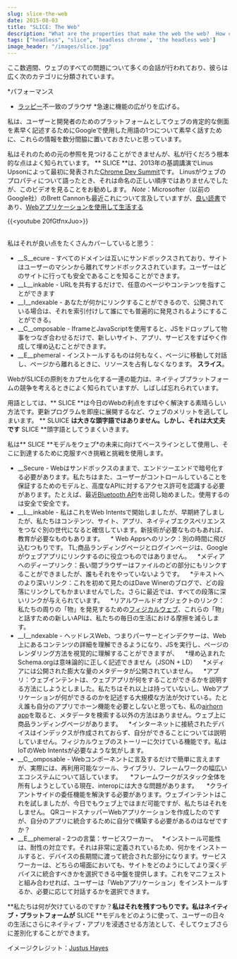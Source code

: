 ```yaml
---
slug: slice-the-web
date: 2015-08-03
title: "SLICE: The Web"
description: "What are the properties that make the web the web?  How can we keep differentiating from native to stay relevant in a mobile world?"
tags: ["headless", "slice", 'headless chrome', 'the headless web']
image_header: "/images/slice.jpg"
---
```



ここ数週間、ウェブのすべての問題について多くの会話が行われており、彼らは広く次のカテゴリに分類されています。


*パフォーマンス
* [ラッピー](/the-lumpy-web/)不一致のブラウザ
*急速に機能の広がりを広げる。

私は、ユーザーと開発者のためのプラットフォームとしてウェブの肯定的な側面を素早く記述するためにGoogleで使用した用語の1つについて素早く話すために、これらの情報を数分間脇に置いておきたいと思っています。

私はそれのための元の参照を見つけることができませんが、私が行くだろう根本的な点はよく知られています。 ** SLICE **は、2013年の基調講演でLinus Upsonによって最初に発表された[Chrome Dev Summit](https://developer.chrome.com/devsummit)です。 Linusがウェブのプロパティについて語ったとき、それは命名の正しい順序ではありませんでしたが、このビデオを見ることをお勧めします。 _Note_：Microsofter（以前のGoogle社）のBrett Cannonも最近これについて言及していますが、[良い読書](http://nothingbutsnark.svbtle.com/going-allin-on-the-mobile-web)であり、[Webアプリケーションを使用して生活する](https://paul.kinlan.me/living-with-web-apps/)

{{<youtube 20fGtfnxJuo>}}

<br>私はそれが良い点をたくさんカバーしていると思う：


* __S__ecure  - すべてのドメインは互いにサンドボックスされており、サイトはユーザーのマシンから離れてサンドボックスされています。ユーザーはどのサイトに行っても安全であることを知ることができます。
* __L__inkable  -  URLを共有するだけで、任意のページやコンテンツを指すことができます
* __I__ndexable  - あなたが何かにリンクすることができるので、公開されている場合は、それを索引付けして誰にでも普遍的に発見されるようにすることができる。
* __C__omposable  -  IframeとJavaScriptを使用すると、JSをドロップして物事をつなぎ合わせるだけで、新しいサイト、アプリ、サービスをすばやく作成して埋め込むことができます。
* __E__phemeral  - インストールするものは何もなく、ページに移動して対話し、ページから離れるときに、リソースを占有しなくなります。
**スライス**。

WebがSLICEの原則をカプセル化する一連の能力は、ネイティブプラットフォームの競争を考えるときによく知られていますが、しばしば忘れられています。

用語としては、** SLICE **は今日のWebの利点をすばやく解決する素晴らしい方法です。更新プログラムを即座に展開するなど、ウェブのメリットを逃してしまいます。 ** SLUICE **は大きな頭字語ではありません。しかし、それは大丈夫です** SLICE **頭字語としてうまくいきます。

私は** SLICE **モデルをウェブ*の未来に向けてベースラインとして使用し、そこに到達するために克服すべき挑戦と挑戦を使用します。


* __Secure  -  Webはサンドボックスのままで、エンドツーエンドで暗号化する必要があります。私たちはまた、ユーザーがコントロールしていることを保証するためのモデルと、高度なAPIに対するアクセス許可を認識する必要があります。たとえば、最近[Bluetooth API](https://developers.google.com/web/updates/2015/07/interact-with-ble-devices-on-the-web?hl=en)を出荷し始めました。使用するのは安全で安全です。
* __L__inkable  - 私はこれをWeb Intentsで開始しましたが、早期終了しましたが、私たちはコンテンツ、サイト、アプリ、ネイティブエクスペリエンスをつなぐ別の世代になると確信しています。新技術が必要なものもあれば、教育が必要なものもあります。
   * Web Appsへのリンク：別の時間に飛び込むつもりです。 TL;商品ランディングページとログインページは、Googleがウェブアプリにリンクするのに役立つものではありません。
   *メディアへのディープリンク：長い間ブラウザーはファイルのどの部分にもリンクすることができましたが、誰もそれをやっていないようです。
   *テキストへのより深いリンク：これを初めて見たのはDave Winerのブログで、どの段落にリンクしてもかまいませんでした。さらに最近では、すべての段落に深いリンクが与えられています。
   *リアルワールドオブジェクトのリンク：私たちの周りの「物」を発見するための[フィジカルウェブ](https://google.github.io/physical-web/)、これらの「物」と話すための新しいAPIは、私たちの毎日の生活における摩擦を減らします。
* __I__ndexable  - ヘッドレスWeb、つまりパーサーとインデクサーは、Web上にあるコンテンツの詳細を理解できるようになり、JSを実行し、ページのレンダリング方法を視覚的に理解することができますが、
   *埋め込まれたSchema.orgは意味論的に正しく記述できません（JSON + LD）
   *メディアには公開された膨大な量のメタデータが公開されていません。
   *アプリ：ウェブインテントは、ウェブアプリが何をすることができるかを説明する方法にしようとしました。私たちはそれ以上は持っていないし、Webアプリケーションが何ができるのかを記述する大規模な方法が欠けている。たとえ誰も自分のアプリでホーン機能を必要としないと思っても、私の[airhorn app](https://airhorner.com/)を取ると、メタデータを検索する以外の方法はありません。ウェブ上に商品ランディングページがあります。
   *インターネットに接続されたデバイスはインデックスが作成されておらず、自分ができることについては説明していません。フィジカルウェブのストーリーに欠けている機能です。私はIoTのWeb Intentsが必要なような気がします。
* __C__omposable  -  Webコンポーネントに言及するだけで簡単に言えますが、実際には、再利用可能なツール、ライブラリ、フレームワークの幅広いエコシステムについて話しています。
    *フレームワークがスタック全体を所有しようとしている現在、interopには大きな問題があります。
    *クライアントサイドの委任機能を解決する必要があります。ウェブインテントはこれを試しましたが、今日でもウェブ上ではまだ可能ですが、私たちはそれをしません。 QRコードスナッパーWebアプリケーションを作成したのですが、自分のアプリに統合するために自分で構築する必要があるのはなぜですか？
* __E__phemeral  -  2つの言葉：サービスワーカー。
  *インストール可能性は、耐性の対立です。それは非常に定義されているため、何かをインストールすると、デバイスの長期間に渡って統合された部分になります。サービスワーカーは、どちらの場面においても、サイトをどのようにしてより深くデバイスに統合すべきかを選択できる中盤を提供します。これをマニフェストと組み合わせれば、ユーザーは「Webアプリケーション」をインストールするか、必要に応じて対話するかを選択できます。


**私たちは何が欠けているのですか？**私はそれを残すつもりです。私はネイティブ・プラットフォームが** SLICE **モデルをどのように使って、ユーザーの日々の生活にさらにネイティブ・アプリを浸透させる方法として、そしてウェブさらに差別化することができます。

イメージクレジット：[Justus Hayes](https://commons.wikimedia.org/wiki/File:The_Big_Slice_-_Rome,_Italy.jpg)